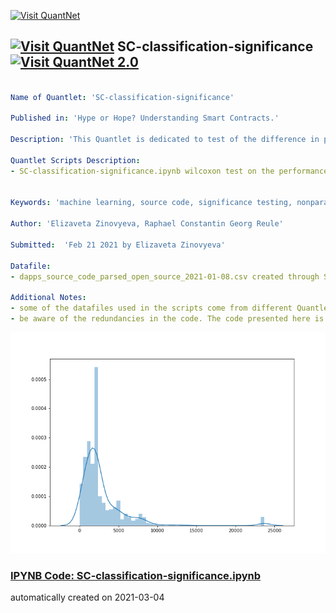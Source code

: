 [<img src="https://github.com/QuantLet/Styleguide-and-FAQ/blob/master/pictures/banner.png" width="888" alt="Visit QuantNet">](http://quantlet.de/)

## [<img src="https://github.com/QuantLet/Styleguide-and-FAQ/blob/master/pictures/qloqo.png" alt="Visit QuantNet">](http://quantlet.de/) **SC-classification-significance** [<img src="https://github.com/QuantLet/Styleguide-and-FAQ/blob/master/pictures/QN2.png" width="60" alt="Visit QuantNet 2.0">](http://quantlet.de/)

```yaml

Name of Quantlet: 'SC-classification-significance'

Published in: 'Hype or Hope? Understanding Smart Contracts.'

Description: 'This Quantlet is dedicated to test of the difference in performance of different training modes. The wilcoxon test is used.'

Quantlet Scripts Description:
- SC-classification-significance.ipynb wilcoxon test on the performance


Keywords: 'machine learning, source code, significance testing, nonparametrics, wilcoxon'

Author: 'Elizaveta Zinovyeva, Raphael Constantin Georg Reule'

Submitted:  'Feb 21 2021 by Elizaveta Zinovyeva'

Datafile:
- dapps_source_code_parsed_open_source_2021-01-08.csv created through SC-Dapp-scraping Quantlet

Additional Notes:
- some of the datafiles used in the scripts come from different Quantlets, if it is the case, you would need to run the code specified in the Datafile field before running this Quantlet
- be aware of the redundancies in the code. The code presented here is not made for production (neither it is optimized for production). It's purpose is solely to see and to be able to compare all the numbers presented in the paper

```

![Picture1](dist_of_SC_lengths.png)

### [IPYNB Code: SC-classification-significance.ipynb](SC-classification-significance.ipynb)


automatically created on 2021-03-04